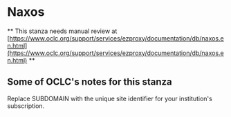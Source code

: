 # Naxos
** This stanza needs manual review at [https://www.oclc.org/support/services/ezproxy/documentation/db/naxos.en.html](https://www.oclc.org/support/services/ezproxy/documentation/db/naxos.en.html) **

## Some of OCLC's notes for this stanza

Replace SUBDOMAIN with the unique site identifier for your institution's subscription.
